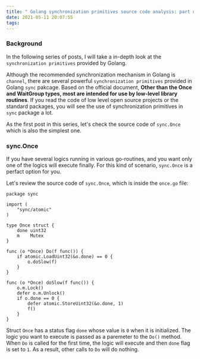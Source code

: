 ```yaml
---
title: " Golang synchronization primitives source code analysis: part one - sync.Once"
date: 2021-05-11 20:07:55
tags:
---
```


### Background

In the following series of posts, I will take a in-depth look at the `synchronization primitives` provided by Golang. 

Although the recommended synchronization mechanism in Golang is `channel`, there are several powerful `synchronization primitives` provided in Golang `sync` pakcage. Based on the official document, **Other than the Once and WaitGroup types, most are intended for use by low-level library routines**. If you read the code of low level open source projects or the standard packages, you will see the use of synchronization primitives in `sync` package a lot. 

As the first post in this series, let's check the source code of `sync.Once` which is also the simplest one.

### sync.Once

If you have several logics running in various go-routines, and you want only one of the logics will execute finally. For this kind of scenario, `sync.Once` is a perfact option for you. 

Let's review the source code of `sync.Once`, which is inside the `once.go` file: 

```golang
package sync

import (
	"sync/atomic"
)

type Once struct {
	done uint32
	m    Mutex
}

func (o *Once) Do(f func()) {
	if atomic.LoadUint32(&o.done) == 0 {
		o.doSlow(f)
	}
}

func (o *Once) doSlow(f func()) {
	o.m.Lock()
	defer o.m.Unlock()
	if o.done == 0 {
		defer atomic.StoreUint32(&o.done, 1)
		f()
	}
}
```
Struct `Once` has a status flag `done` whose value is `0` when it is initialized. The logic you want to execute is passed as a paremeter to the `Do()` method. When `Do` is called for the first time, the logic will execute and then `done` flag is set to `1`. As a result, other calls to `Do` will do nothing. 




